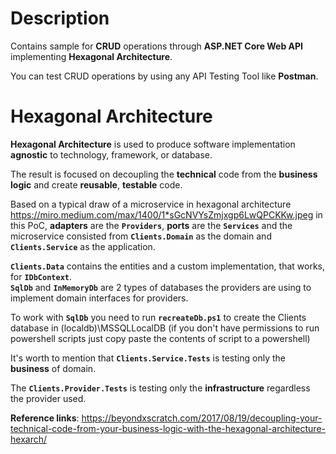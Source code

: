 # Description 

Contains sample for <strong>CRUD</strong> operations through <strong>ASP.NET Core Web API</strong> implementing <strong>Hexagonal Architecture</strong>.

You can test CRUD operations by using any API Testing Tool like <strong>Postman</strong>.

# Hexagonal Architecture

<strong>Hexagonal Architecture</strong> is used to produce software implementation <strong>agnostic</strong> to technology, framework, or database. 

The result is focused on decoupling the <strong>technical</strong> code from the <strong>business logic</strong> and create <strong>reusable</strong>, <strong>testable</strong> code.

Based on a typical draw of a microservice in hexagonal architecture https://miro.medium.com/max/1400/1*sGcNVYsZmjxgp6LwQPCKKw.jpeg 
in this PoC, <strong>adapters</strong> are the <strong>`Providers`</strong>, <strong>ports</strong> are the <strong>`Services`</strong> and the microservice consisted from <strong>`Clients.Domain`</strong> as the domain and <strong>`Clients.Service`</strong> as the application.

<strong>`Clients.Data`</strong> contains the entities and a custom implementation, that works, for <strong>`IDbContext`</strong>. 
<br>
<strong>`SqlDb`</strong> and <strong>`InMemoryDb`</strong> are 2 types of databases the providers are using to implement domain interfaces for providers.

To work with <strong>`SqlDb`</strong> you need to run <strong>`recreateDb.ps1`</strong> to create the Clients database in (localdb)\MSSQLLocalDB 
(if you don't have permissions to run powershell scripts just copy paste the contents of script to a powershell)

It's worth to mention that <strong>`Clients.Service.Tests`</strong> is testing only the <strong>business</strong> of domain. 

The <strong>`Clients.Provider.Tests`</strong> is testing only the <strong>infrastructure</strong> regardless the provider used.

<strong>Reference links</strong>: https://beyondxscratch.com/2017/08/19/decoupling-your-technical-code-from-your-business-logic-with-the-hexagonal-architecture-hexarch/
